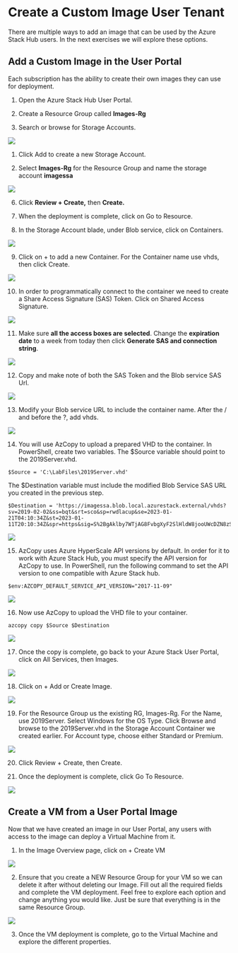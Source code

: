 # Create a Custom Image User Tenant

There are multiple ways to add an image that can be used by the Azure Stack Hub users. In the next exercises we will explore these options.

## Add a Custom Image in the User Portal

Each subscription has the ability to create their own images they can use for deployment.

1. Open the Azure Stack Hub User Portal.


2. Create a Resource Group called **Images-Rg**


3. Search or browse for Storage Accounts.

![](images/Picture1.png)


1. Click Add to create a new Storage Account.


5. Select **Images-Rg** for the Resource Group and name the storage account **imagessa**

![](images/Picture2.png)


6. Click **Review + Create,** then **Create.**


7. When the deployment is complete, click on Go to Resource.


8. In the Storage Account blade, under Blob service, click on Containers.

![](images/Picture3.png)


9. Click on + to add a new Container. For the Container name use vhds, then click Create.

![](images/Picture4.png)


10. In order to programmatically connect to the container we need to create a Share Access Signature (SAS) Token. Click on Shared Access Signature.

![](images/Picture5.png)


11. Make sure **all the access boxes are selected**. Change the **expiration date** to a week from today then click **Generate SAS and connection string**.

![](images/Picture6.png)

12. Copy and make note of both the SAS Token and the Blob service SAS Url.

![](images/Picture7.png)


13. Modify your Blob service URL to include the container name. After the / and before the ?, add vhds.

![](images/Picture8.png)

14. You will use AzCopy to upload a prepared VHD to the container. In PowerShell, create two variables.
 The $Source variable should point to the 2019Server.vhd.

```
$Source = 'C:\LabFiles\2019Server.vhd'
```

The $Destination variable must include the modified Blob Service SAS URL you created in the previous step.

```
$Destination = 'https://imagessa.blob.local.azurestack.external/vhds?sv=2019-02-02&ss=bqt&srt=sco&sp=rwdlacup&se=2023-01-21T04:10:34Z&st=2023-01-11T20:10:34Z&spr=https&sig=S%2BgAklby7WTjAG8FvbgXyF2SlHldW8jooUWcDZN8zSU%3D'
```

![](images/Picture9.png)


15. AzCopy uses Azure HyperScale API versions by default. In order for it to work with Azure Stack Hub, you must specify the API version for AzCopy to use. In PowerShell, run the following command to set the API version to one compatible with Azure Stack hub.

```
$env:AZCOPY_DEFAULT_SERVICE_API_VERSION="2017-11-09"
```

![](images/Picture10.png)


16. Now use AzCopy to upload the VHD file to your container.

```
azcopy copy $Source $Destination
```

![](images/Picture11.png)

17. Once the copy is complete, go back to your Azure Stack User Portal, click on All Services, then Images.

![](images/Picture12.png)


18. Click on + Add or Create Image.

![](images/Picture13.png)

19. For the Resource Group us the existing RG, Images-Rg. For the Name, use 2019Server. Select Windows for the OS Type. Click Browse and browse to the 2019Server.vhd in the Storage Account Container we created earlier. For Account type, choose either Standard or Premium.

![](images/Picture14.png)

20. Click Review + Create, then Create.

21. Once the deployment is complete, click Go To Resource.

![](images/Picture15.png)

## Create a VM from a User Portal Image

Now that we have created an image in our User Portal, any users with access to the image can deploy a Virtual Machine from it.

1. In the Image Overview page, click on + Create VM

![](images/Picture16.png)


2. Ensure that you create a NEW Resource Group for your VM so we can delete it after without deleting our Image. Fill out all the required fields and complete the VM deployment. Feel free to explore each option and change anything you would like. Just be sure that everything is in the same Resource Group.

![](images/Picture17.png)

3. Once the VM deployment is complete, go to the Virtual Machine and explore the different properties.